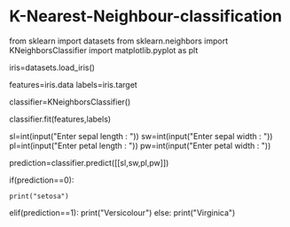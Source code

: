 # K-Nearest-Neighbour-classification
from sklearn import datasets
from sklearn.neighbors import KNeighborsClassifier
import matplotlib.pyplot as plt

iris=datasets.load_iris()

features=iris.data
labels=iris.target

classifier=KNeighborsClassifier()

classifier.fit(features,labels)

sl=int(input("Enter sepal length : "))
sw=int(input("Enter sepal width : "))
pl=int(input("Enter petal length : "))
pw=int(input("Enter petal width : "))


prediction=classifier.predict([[sl,sw,pl,pw]])

if(prediction==0):
    
    print("setosa")
elif(prediction==1):
    print("Versicolour")
else:
    print("Virginica")
    
